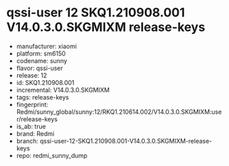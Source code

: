 # qssi-user 12 SKQ1.210908.001 V14.0.3.0.SKGMIXM release-keys
- manufacturer: xiaomi
- platform: sm6150
- codename: sunny
- flavor: qssi-user
- release: 12
- id: SKQ1.210908.001
- incremental: V14.0.3.0.SKGMIXM
- tags: release-keys
- fingerprint: Redmi/sunny_global/sunny:12/RKQ1.210614.002/V14.0.3.0.SKGMIXM:user/release-keys
- is_ab: true
- brand: Redmi
- branch: qssi-user-12-SKQ1.210908.001-V14.0.3.0.SKGMIXM-release-keys
- repo: redmi_sunny_dump
